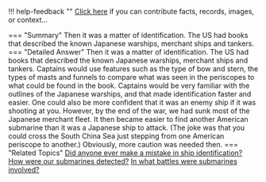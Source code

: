 !!! help-feedback ""
    <a href="/feedback/" data-feedback-link>Click here</a>
    if you can contribute facts, records, images, or context…

<a id="summary"></a>
=== "Summary"
    Then it was a matter of identification. The US had books that described the known Japanese warships, merchant ships and tankers.
=== "Detailed Answer"
    Then it was a matter of identification. The US had books that described the known Japanese warships, merchant ships and tankers. Captains would use features such as the type of bow and stern, the types of masts and funnels to compare what was seen in the periscopes to what could be found in the book. Captains would be very familiar with the outlines of the Japanese warships, and that made identification faster and easier.
    One could also be more confident that it was an enemy ship if it was shooting at you.
    However, by the end of the war, we had sunk most of the Japanese merchant fleet. It then became easier to find another American submarine than it was a Japanese ship to attack. (The joke was that you could cross the South China Sea just stepping from one American periscope to another.) Obviously, more caution was needed then.
=== "Related Topics"
    [Did anyone ever make a mistake in ship identification?](did-anyone-ever-make-a-mistake-in-ship-identification.md#summary)
    [How were our submarines detected?](how-were-our-submarines-detected.md#summary)
    [In what battles were submarines involved?](in-what-battles-were-submarines-involved.md#summary)
